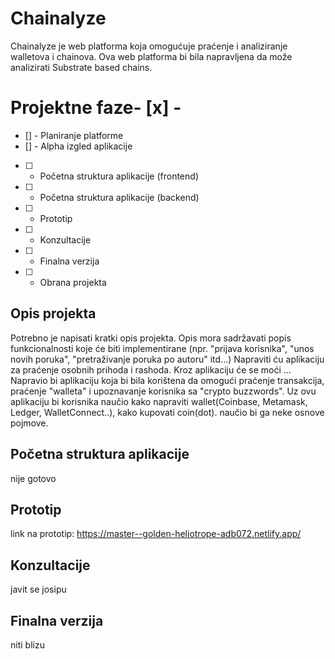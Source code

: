 # Chainalyze

Chainalyze je web platforma koja omogućuje praćenje i analiziranje walletova i chainova. Ova web platforma bi bila napravljena da može analizirati Substrate based chains. 

# Projektne faze- [x] - 
- [] - Planiranje platforme
- [] - Alpha izgled aplikacije
- [ ] - Početna struktura aplikacije (frontend)
- [ ] - Početna struktura aplikacije (backend)
- [ ] - Prototip
- [ ] - Konzultacije
- [ ] - Finalna verzija
- [ ] - Obrana projekta

## Opis projekta
Potrebno je napisati kratki opis projekta.
Opis mora sadržavati popis funkcionalnosti koje će biti implementirane (npr. "prijava korisnika", "unos novih poruka", "pretraživanje poruka po autoru" itd...)
Napraviti ću aplikaciju za praćenje osobnih prihoda i rashoda. Kroz aplikaciju će se moći ...
Napravio bi aplikaciju koja bi bila korištena da omogući praćenje transakcija, praćenje "walleta" i upoznavanje korisnika sa "crypto buzzwords". Uz ovu aplikaciju bi korisnika naučio kako napraviti wallet(Coinbase, Metamask, Ledger, WalletConnect..), kako kupovati coin(dot). naučio bi ga neke osnove pojmove.

## Početna struktura aplikacije
nije gotovo

## Prototip
link na prototip: https://master--golden-heliotrope-adb072.netlify.app/

## Konzultacije
javit se josipu

## Finalna verzija
niti blizu
